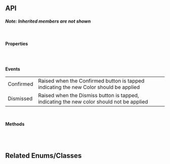 ## API

<h5>Note: Inherited members are not shown</h5>
<br />

**Properties**

<table class="resourceTable">
</table>


<br />

**Events**

<table class="resourceTable">
<tr>
<td class="nameCell">Confirmed</td>
<td>Raised when the Confirmed button is tapped indicating the new Color should be applied
</td>
</tr>
<tr>
<td class="nameCell">Dismissed</td>
<td>Raised when the Dismiss button is tapped, indicating the new color should not be applied
</td>
</tr>
</table>


<br />

**Methods**

<table class="resourceTable">
</table>


<br />

## Related Enums/Classes



